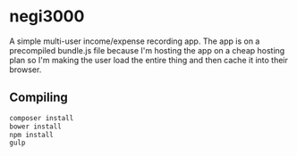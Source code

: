 # negi3000

A simple multi-user income/expense recording app.
The app is on a precompiled bundle.js file because I'm hosting the app on a cheap hosting plan so I'm making the user load the entire thing and then cache it into their browser.

## Compiling
```sh
composer install
bower install
npm install
gulp
```
